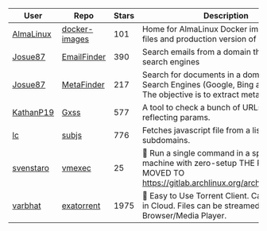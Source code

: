 | User | Repo | Stars | Description | Last Updated |
|------|------|-------|-------------|--------------|
| [AlmaLinux](https://github.com/AlmaLinux) | [docker-images](https://github.com/AlmaLinux/docker-images) | 101 | Home for AlmaLinux Docker image RootFS files and production version of sources | 2025-04-09T17:38:23Z |
| [Josue87](https://github.com/Josue87) | [EmailFinder](https://github.com/Josue87/EmailFinder) | 390 | Search emails from a domain through search engines | 2025-06-06T11:48:30Z |
| [Josue87](https://github.com/Josue87) | [MetaFinder](https://github.com/Josue87/MetaFinder) | 217 | Search for documents in a domain through Search Engines (Google, Bing and Baidu). The objective is to extract metadata | 2025-05-14T01:37:36Z |
| [KathanP19](https://github.com/KathanP19) | [Gxss](https://github.com/KathanP19/Gxss) | 577 | A tool to check a bunch of URLs that contain reflecting params. | 2025-05-25T10:44:18Z |
| [lc](https://github.com/lc) | [subjs](https://github.com/lc/subjs) | 776 | Fetches javascript file from a list of URLS or subdomains. | 2025-06-03T08:59:37Z |
| [svenstaro](https://github.com/svenstaro) | [vmexec](https://github.com/svenstaro/vmexec) | 25 | 🔧 Run a single command in a speedy virtual machine with zero-setup THE PROJECT MOVED TO https://gitlab.archlinux.org/archlinux/vmexec | 2025-06-04T21:30:44Z |
| [varbhat](https://github.com/varbhat) | [exatorrent](https://github.com/varbhat/exatorrent) | 1975 | 🧲 Easy to Use Torrent Client. Can be hosted in Cloud. Files can be streamed in Browser/Media Player. | 2025-06-03T07:41:46Z |
